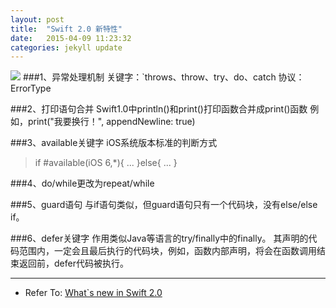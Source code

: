 ```yaml
---
layout: post
title:  "Swift 2.0 新特性"
date:   2015-04-09 11:23:32
categories: jekyll update
---
```

![][img_swift]
###1、异常处理机制
关键字：`throws、throw、try、do、catch
协议：ErrorType
    
###2、打印语句合并
Swift1.0中println()和print()打印函数合并成print()函数
例如，print("我要换行！", appendNewline: true)
    
###3、available关键字
iOS系统版本标准的判断方式

>if #available(iOS 6,*){
    ...
}else{
    ...
}

###4、do/while更改为repeat/while

###5、guard语句
与if语句类似，但guard语句只有一个代码块，没有else/else if。
    
###6、defer关键字
作用类似Java等语言的try/finally中的finally。
其声明的代码范围内，一定会且最后执行的代码块，例如，函数内部声明，将会在函数调用结束返回前，defer代码被执行。

------
* Refer To:
  [What`s new in Swift 2.0][refer_url_appleswift]

[img_swift]:      https://developer.apple.com/assets/elements/icons/128x128/swift.png
[refer_url_appleswift]:   https://developer.apple.com/swift/
